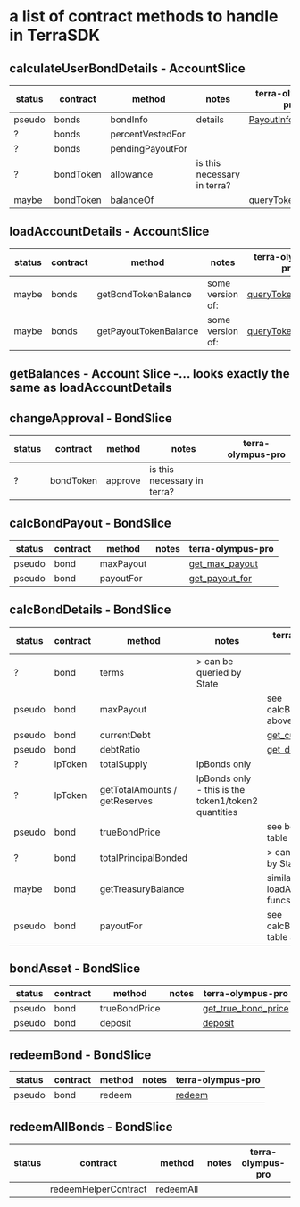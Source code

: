 # a list of contract methods to handle in TerraSDK

## calculateUserBondDetails - AccountSlice

| status | contract | method           | notes | terra-olympus-pro |
| -------|----------|------------------|-------|-------------------|
| pseudo | bonds    | bondInfo         | details | [PayoutInfo](https://github.com/sandclock-org/terra-olympus-pro/blob/54aee406b0ad86e334758f4c42a220d7d234870c/packages/olympus_pro/src/custom_bond.rs#L74)|
|    ?   | bonds    | percentVestedFor | | |
|    ?   | bonds    | pendingPayoutFor | | |
|    ?   | bondToken | allowance       | is this necessary in terra? | |
|  maybe | bondToken | balanceOf       | | [queryTokenBalance](https://github.com/OlympusDAO/Olympus-Terra.js/blob/1641df04c910790c7bd6e1afe8e5de90162d46a2/src/queries/cw20/token-balance.ts#L14) |

## loadAccountDetails - AccountSlice

| status | contract  | method                | notes | terra-olympus-pro |
| -------|-----------|-----------------------|-------|-------------------|
|  maybe | bonds     | getBondTokenBalance   | some version of: | [queryTokenBalance](https://github.com/OlympusDAO/Olympus-Terra.js/blob/1641df04c910790c7bd6e1afe8e5de90162d46a2/src/queries/cw20/token-balance.ts#L14) |
|  maybe | bonds     | getPayoutTokenBalance | some version of: | [queryTokenBalance](https://github.com/OlympusDAO/Olympus-Terra.js/blob/1641df04c910790c7bd6e1afe8e5de90162d46a2/src/queries/cw20/token-balance.ts#L14) |

## getBalances - Account Slice -... looks exactly the same as loadAccountDetails

## changeApproval - BondSlice

| status | contract  | method  | notes | terra-olympus-pro |
|--------|-----------|---------|-|-------------------|
|   ?    | bondToken | approve | is this necessary in terra? | |

## calcBondPayout - BondSlice

| status | contract  | method    | notes | terra-olympus-pro |
| -------|-----------|-----------|-|-------------------|
| pseudo | bond      | maxPayout | | [get_max_payout](https://github.com/sandclock-org/terra-olympus-pro/blob/feature/custom_bond/contracts/custom_bond/src/utils.rs#L99) |
| pseudo | bond      | payoutFor | | [get_payout_for](https://github.com/sandclock-org/terra-olympus-pro/blob/feature/custom_bond/contracts/custom_bond/src/utils.rs#L69) |

## calcBondDetails - BondSlice

| status | contract  | method    | notes | terra-olympus-pro |
| -------|-----------|-----------|-|-------------------|
|    ?   | bond      | terms | > can be queried by State | |
| pseudo | bond      | maxPayout | | see calcBondPayout above |
| pseudo | bond      | currentDebt | | [get_current_debt](https://github.com/sandclock-org/terra-olympus-pro/blob/feature/custom_bond/contracts/custom_bond/src/utils.rs#L21) |
| pseudo | bond      | debtRatio | | [get_debt_ratio](https://github.com/sandclock-org/terra-olympus-pro/blob/feature/custom_bond/contracts/custom_bond/src/utils.rs#L47) |
|    ?   | lpToken   | totalSupply | lpBonds only | |
|    ?   | lpToken   | getTotalAmounts / getReserves | lpBonds only - this is the token1/token2 quantities | |
| pseudo | bond      | trueBondPrice | | see bondAsset table below|
|    ?   | bond      | totalPrincipalBonded | | > can be queried by State |
|  maybe | bond      | getTreasuryBalance | | similar loadAccountDetails funcs |
| pseudo | bond      | payoutFor | | see calcBondPayout table above |

## bondAsset - BondSlice

| status | contract  | method    | notes | terra-olympus-pro |
| -------|-----------|-----------|-|-------------------|
| pseudo | bond      | trueBondPrice | | [get_true_bond_price](https://github.com/sandclock-org/terra-olympus-pro/blob/feature/custom_bond/contracts/custom_bond/src/utils.rs#L59) |
| pseudo | bond      | deposit | | [deposit](https://github.com/sandclock-org/terra-olympus-pro/blob/feature/custom_bond/contracts/custom_bond/src/execute.rs#L167) |

## redeemBond - BondSlice

| status | contract  | method    | notes | terra-olympus-pro |
| -------|-----------|-----------|-|-------------------|
| pseudo | bond      | redeem | | [redeem](https://github.com/sandclock-org/terra-olympus-pro/blob/feature/custom_bond/contracts/custom_bond/src/execute.rs#L337) |

## redeemAllBonds - BondSlice

| status | contract  | method    | notes | terra-olympus-pro |
| -------|-----------|-----------|-|-------------------|
|        | redeemHelperContract      | redeemAll | | |
